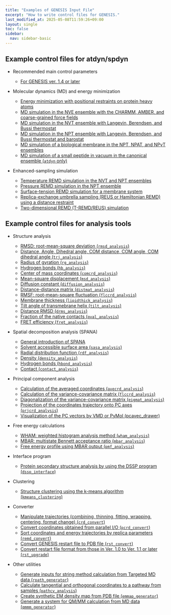 ```yaml
---
title: "Examples of GENESIS Input File"
excerpt: "How to write control files for GENESIS."
last_modified_at: 2025-05-08T11:59:26+09:00
layout: single
toc: false
sidebar:
  nav: sidebar-basic
---
```


## Example control files for atdyn/spdyn

- Recommended main control parameters
  - [For GENESIS ver. 1.4 or later](/examples/recommended_parameters/)

- Molecular dynamics (MD) and energy minimization
  - [Energy minimization with positional restraints on protein heavy atoms](/examples/energy_minimization_with_positional_restraints_on_protein_heavy_atoms/)
  - [MD simulation in the NVE ensemble with the CHARMM, AMBER, and coarse-grained force fields](/examples/md_simulation_in_the_nve_ensemble_with_the_charmm__amber__and_coarse-grained_force_fields/)
  - [MD simulation in the NVT ensemble with Langevin, Berendsen, and Bussi thermostat](/examples/md_simulation_in_the_nvt_ensemble_with_langevin__berendsen__and_bussi_thermostat/)
  - [MD simulation in the NPT ensemble with Langevin, Berendsen, and Bussi thermostat and barostat](/examples/md_simulation_in_the_npt_ensemble_with_langevin__berendsen__and_bussi_thermostat_and_barostat/)
  - [MD simulation of a biological membrane in the NPT, NPAT, and NPγT ensembles](/examples/md_simulation_of_a_biological_membrane_in_the_npt__npat__and_npγt_ensembles/)
  - [MD simulation of a small peptide in vacuum in the canonical ensemble (`atdyn` only)](/examples/md_simulation_of_a_small_peptide_in_vacuum_in_the_canonical_ensemble_atdyn_only/)

- Enhanced-sampling simulation
  - [Temperature REMD simulation in the NVT and NPT ensembles](/examples/temperature_REMD_simulation_in_NVT_NPT_ensembles/)
  - [Pressure REMD simulation in the NPT ensemble](/examples/pressure_remd_simulation_in_the_npt_ensemble/)
  - [Surface-tension REMD simulation for a membrane system](/examples/surface-tension_remd_simulation_for_a_membrane_system/)
  - [Replica-exchange umbrella sampling (REUS or Hamiltonian REMD) using a distance restraint](/examples/sample_of_reus/)
  - [Two-dimensional REMD (T-REMD/REUS) simulation](/examples/two-dimensional_remd_t-remd_reus_simulation/)

## Example control files for analysis tools

- Structure analysis
  - [RMSD: root-mean-square deviation (`rmsd_analysis`)](/examples/rmsd_root-mean-square_deviation_rmsd_analysis/)
  - [Distance, Angle, Dihedral angle, COM distance, COM angle, COM dihedral angle (`trj_analysis`)](/examples/distance__angle__dihedral_angle__com_distance__com_angle__com_dihedral_angle_trj_analysis/)
  - [Radius of gyration (`rg_analysis`)](/examples/radius_of_gyration_rg_analysis/)
  - [Hydrogen bonds (`hb_analysis`)](/examples/hydrogen_bonds_hb_analysis/)
  - [Center of mass coordinates (`comcrd_analysis`)](/examples/center_of_mass_coordinates_comcrd_analysis/)
  - [Mean-square displacement (`msd_analysis`)](/examples/mean-square_displacement_msd_analysis/)
  - [Diffusion constant (`diffusion_analysis`)](/examples/diffusion_constant_diffusion_analysis/)
  - [Distance-distance matrix (`distmat_analysis`)](/examples/distance-distance_matrix_distmat_analysis/)
  - [RMSF: root-mean-square fluctuation (`flccrd_analysis`)](/examples/rmsf_root-mean-square_fluctuation_flccrd_analysis/)
  - [Membrane thickness (`lipidthick_analysis`)](/examples/membrane_thickness_lipidthick_analysis/)
  - [Tilt angle of transmebrane helix (`tilt_analysis`)](/examples/tilt_angle_of_transmebrane_helix_tilt_analysis/)
  - [Distance RMSD (`drms_analysis`)](/examples/distance_rmsd_drms_analysis/)
  - [Fraction of the native contacts (`qval_analysis`)](/examples/fraction_of_the_native_contacts_qval_analysis/)
  - [FRET efficiency (`fret_analysis`)](/examples/fret_efficiency_fret_analysis/)

- Spatial decomposition analysis (SPANA)
  - [General introduction of SPANA](/docs/spana/)
  - [Solvent accessible surface area (`sasa_analysis`)](/examples/solvent_accessible_surface_area_sasa_analysis/)
  - [Radial distribution function (`rdf_analysis`)](/examples/radial_distribution_function_rdf_analysis/)
  - [Density (`density_analysis`)](/examples/density_density_analysis/)
  - [Hydrogen bonds (`hbond_analysis`)](/examples/hydrogen_bonds_hbond_analysis/)
  - [Contact (`contact_analysis`)](/examples/contact_contact_analysis/)

- Principal component analysis
  - [Calculation of the averaged coordinates (`avecrd_analysis`)](/examples/calculation_of_the_averaged_coordinates_avecrd_analysis/)
  - [Calculation of the variance-covariance matrix (`flccrd_analysis`)](/examples/calculation_of_the_variance-covariance_matrix_flccrd_analysis/)
  - [Diagonalization of the variance-covariance matrix (`eigmat_analysis`)](/examples/diagonalization_of_the_variance-covariance_matrix_eigmat_analysis/)
  - [Projection of the coordinates trajectory onto PC axes (`prjcrd_analysis`)](/examples/projection_of_the_coordinates_trajectory_onto_pc_axes_prjcrd_analysis/)
  - [Visualization of the PC vectors by VMD or PyMol (pcavec_drawer)](/examples/visualization_of_the_pc_vectors_by_vmd_or_pymol_pcavec_drawer/)

- Free energy calculations
  - [WHAM: weighted histogram analysis method (`wham_analysis`)](/examples/wham_weighted_histogram_analysis_method_wham_analysis/)
  - [MBAR: multistate Bennett acceptance ratio (`mbar_analysis`)](/examples/mbar_multistate_bennett_acceptance_ratio_mbar_analysis/)
  - [Free energy profile using MBAR output (`pmf_analysis`)](/examples/free_energy_profile_using_mbar_output_pmf_analysis/)

- Interface program
  - [Protein secondary structure analysis by using the DSSP program (`dssp_interface`)](/examples/protein_secondary_structure_analysis_by_using_the_dssp_program_dssp_interface/)

- Clustering
  - [Structure clustering using the k-means algorithm (`kmeans_clustering`)](/examples/structure_clustering_using_the_k-means_algorithm_kmeans_clustering/)

- Converter
  - [Manipulate trajectories (combining, thinning, fitting, wrapping, centering, format change) (`crd_convert`)](/examples/manipulate_trajectories_combining__thinning__fitting__wrapping__centering__format_change_crd_convert/)
  - [Convert coordinates obtained from parallel I/O (`pcrd_convert`)](/examples/convert_coordinates_obtained_from_parallel_i_o_pcrd_convert/)
  - [Sort coordinates and energy trajectories by replica parameters (`remd_convert`)](/examples/sort_coordinates_and_energy_trajectories_by_replica_parameters_remd_convert/)
  - [Convert GENESIS restart file to PDB file (`rst_convert`)](/examples/convert_genesis_restart_file_to_pdb_file_rst_convert/)
  - [Convert restart file format from those in Ver. 1.0 to Ver. 1.1 or later (`rst_upgrade`)](/examples/convert_restart_file_format_from_those_in_ver__1_0_to_ver__1_1_or_later_rst_upgrade/)

- Other utilities
  - [Generate inputs for string method calculation from Targeted MD data (`rpath_generator`)](/examples/generate_inputs_for_string_method_calculation_from_targeted_md_data_rpath_generator/)
  - [Calculate tangential and orthogonal coordinates to a pathway from samples (`pathcv_analysis`)](/examples/calculate_tangential_and_orthogonal_coordinates_to_a_pathway_from_samples_pathcv_analysis/)
  - [Create synthetic EM density map from PDB file (`emmap_generator`)](/examples/create_synthetic_em_density_map_from_pdb_file_emmap_generator/)
  - [Generate a system for QM/MM calculation from MD data (`qmmm_generator`)](samples/qmmm_generator.html)

